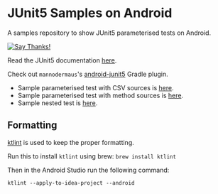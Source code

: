 # JUnit5 Samples on Android

A samples repository to show JUnit5 parameterised tests on Android.

[![Say Thanks!](https://img.shields.io/badge/Say%20Thanks-!-1EAEDB.svg)](https://saythanks.io/to/mustafaberkaymutlu)

Read the JUnit5 documentation [here](https://junit.org/junit5/docs/current/user-guide/).

Check out `mannodermaus`'s [android-junit5](https://github.com/mannodermaus/android-junit5) Gradle plugin.

- Sample parameterised test with CSV sources is [here](/app/src/test/java/net/epictimes/junit5samples/factorialcalculator/FactorialCalculatorCsvSourceTest.kt).
- Sample parameterised test with method sources is [here](/app/src/test/java/net/epictimes/junit5samples/factorialcalculator/FactorialCalculatorMethodSourceTest.kt).
- Sample nested test is [here](/app/src/test/java/net/epictimes/junit5samples/factorialcalculator/FactorialCalculatorNestedTest.kt).

## Formatting
[ktlint](https://github.com/pinterest/ktlint) is used to keep the proper formatting. 

Run this to install `ktlint` using brew:
`brew install ktlint`

Then in the Android Studio run the following command: 

`ktlint --apply-to-idea-project --android`